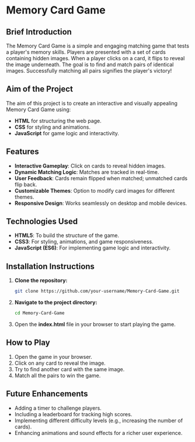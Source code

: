 # Memory Card Game

## Brief Introduction
The Memory Card Game is a simple and engaging matching game that tests a player's memory skills. Players are presented with a set of cards containing hidden images. When a player clicks on a card, it flips to reveal the image underneath. The goal is to find and match pairs of identical images. Successfully matching all pairs signifies the player's victory!


## Aim of the Project
The aim of this project is to create an interactive and visually appealing Memory Card Game using:
- **HTML** for structuring the web page.
- **CSS** for styling and animations.
- **JavaScript** for game logic and interactivity.


## Features
- **Interactive Gameplay**: Click on cards to reveal hidden images.
- **Dynamic Matching Logic**: Matches are tracked in real-time.
- **User Feedback**: Cards remain flipped when matched; unmatched cards flip back.
- **Customizable Themes**: Option to modify card images for different themes.
- **Responsive Design**: Works seamlessly on desktop and mobile devices.


## Technologies Used
- **HTML5**: To build the structure of the game.
- **CSS3**: For styling, animations, and game responsiveness.
- **JavaScript (ES6)**: For implementing game logic and interactivity.


## Installation Instructions
1. **Clone the repository:**
   ```bash
   git clone https://github.com/your-username/Memory-Card-Game.git

2. **Navigate to the project directory:**
   ```bash
   cd Memory-Card-Game
   
3. Open the **index.html** file in your browser to start playing the game.

## How to Play
1) Open the game in your browser.
2) Click on any card to reveal the image.
3) Try to find another card with the same image.
4) Match all the pairs to win the game.

## Future Enhancements
- Adding a timer to challenge players.
- Including a leaderboard for tracking high scores.
- Implementing different difficulty levels (e.g., increasing the number of cards).
- Enhancing animations and sound effects for a richer user experience.
